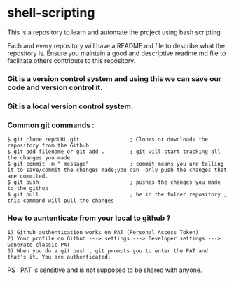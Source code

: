 # shell-scripting
This is a repository to learn and automate the project using bash scripting

Each and every repository will have a README.md file to describe what the repository is.
Ensure you maintain a good and descriptive readme.md file to facilitate others contribute to this repository.


### Git is a version control system and using this we can save our code and version control it.

### Git is a local version control system.

### Common git commands  :


```
$ git clone repoURL.git                ; Clones or downloads the repository from the Github
$ git add filename or git add .        ; git will start tracking all the changes you made
$ git commit -m " message"             ; commit means you are telling it to save/commit the changes made;you can  only push the changes that are commited.
$ git push                             ; pushes the changes you made to the github
$ git pull                             ; be in the folder repository , this command will pull the changes
```
### How to auntenticate from your local to github ?


```
1) Github authentication works on PAT (Personal Access Token)
2) Your profile on Github ---> settings ---> Developer settings ---> Generate classic PAT
3) When you do a git push , git prompts you to enter the PAT and that's it. You are authenticated.

```
PS : PAT is sensitive and is not supposed to be shared with anyone.